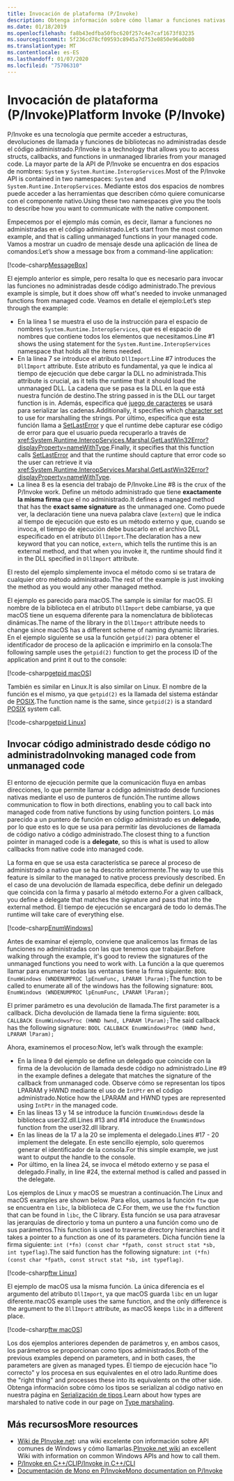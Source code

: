```yaml
---
title: Invocación de plataforma (P/Invoke)
description: Obtenga información sobre cómo llamar a funciones nativas a través de P/Invoke en. NET.
ms.date: 01/18/2019
ms.openlocfilehash: fa8b43edfba50fbc620f257c4e7caf1673f83235
ms.sourcegitcommit: 5f236cd78cf09593c8945a7d753e0850e96a0b80
ms.translationtype: MT
ms.contentlocale: es-ES
ms.lasthandoff: 01/07/2020
ms.locfileid: "75706310"
---
```

# <a name="platform-invoke-pinvoke"></a><span data-ttu-id="bd278-103">Invocación de plataforma (P/Invoke)</span><span class="sxs-lookup"><span data-stu-id="bd278-103">Platform Invoke (P/Invoke)</span></span>

<span data-ttu-id="bd278-104">P/Invoke es una tecnología que permite acceder a estructuras, devoluciones de llamada y funciones de bibliotecas no administradas desde el código administrado.</span><span class="sxs-lookup"><span data-stu-id="bd278-104">P/Invoke is a technology that allows you to access structs, callbacks, and functions in unmanaged libraries from your managed code.</span></span> <span data-ttu-id="bd278-105">La mayor parte de la API de P/Invoke se encuentra en dos espacios de nombres: `System` y `System.Runtime.InteropServices`.</span><span class="sxs-lookup"><span data-stu-id="bd278-105">Most of the P/Invoke API is contained in two namespaces: `System` and `System.Runtime.InteropServices`.</span></span> <span data-ttu-id="bd278-106">Mediante estos dos espacios de nombres puede acceder a las herramientas que describen cómo quiere comunicarse con el componente nativo.</span><span class="sxs-lookup"><span data-stu-id="bd278-106">Using these two namespaces give you the tools to describe how you want to communicate with the native component.</span></span>

<span data-ttu-id="bd278-107">Empecemos por el ejemplo más común, es decir, llamar a funciones no administradas en el código administrado.</span><span class="sxs-lookup"><span data-stu-id="bd278-107">Let’s start from the most common example, and that is calling unmanaged functions in your managed code.</span></span> <span data-ttu-id="bd278-108">Vamos a mostrar un cuadro de mensaje desde una aplicación de línea de comandos:</span><span class="sxs-lookup"><span data-stu-id="bd278-108">Let’s show a message box from a command-line application:</span></span>

[!code-csharp[MessageBox](~/samples/snippets/standard/interop/pinvoke/messagebox.cs)]

<span data-ttu-id="bd278-109">El ejemplo anterior es simple, pero resalta lo que es necesario para invocar las funciones no administradas desde código administrado.</span><span class="sxs-lookup"><span data-stu-id="bd278-109">The previous example is simple, but it does show off what's needed to invoke unmanaged functions from managed code.</span></span> <span data-ttu-id="bd278-110">Veamos en detalle el ejemplo:</span><span class="sxs-lookup"><span data-stu-id="bd278-110">Let’s step through the example:</span></span>

- <span data-ttu-id="bd278-111">En la línea 1 se muestra el uso de la instrucción para el espacio de nombres `System.Runtime.InteropServices`, que es el espacio de nombres que contiene todos los elementos que necesitamos.</span><span class="sxs-lookup"><span data-stu-id="bd278-111">Line #1 shows the using statement for the `System.Runtime.InteropServices` namespace that holds all the items needed.</span></span>
- <span data-ttu-id="bd278-112">En la línea 7 se introduce el atributo `DllImport`.</span><span class="sxs-lookup"><span data-stu-id="bd278-112">Line #7 introduces the `DllImport` attribute.</span></span> <span data-ttu-id="bd278-113">Este atributo es fundamental, ya que le indica al tiempo de ejecución que debe cargar la DLL no administrada.</span><span class="sxs-lookup"><span data-stu-id="bd278-113">This attribute is crucial, as it tells the runtime that it should load the unmanaged DLL.</span></span> <span data-ttu-id="bd278-114">La cadena que se pasa es la DLL en la que está nuestra función de destino.</span><span class="sxs-lookup"><span data-stu-id="bd278-114">The string passed in is the DLL our target function is in.</span></span> <span data-ttu-id="bd278-115">Además, especifica qué [juego de caracteres](./charset.md) se usará para serializar las cadenas.</span><span class="sxs-lookup"><span data-stu-id="bd278-115">Additionally, it specifies which [character set](./charset.md) to use for marshalling the strings.</span></span> <span data-ttu-id="bd278-116">Por último, especifica que esta función llama a [SetLastError](/windows/desktop/api/errhandlingapi/nf-errhandlingapi-setlasterror) y que el runtime debe capturar ese código de error para que el usuario pueda recuperarlo a través de <xref:System.Runtime.InteropServices.Marshal.GetLastWin32Error?displayProperty=nameWithType>.</span><span class="sxs-lookup"><span data-stu-id="bd278-116">Finally, it specifies that this function calls [SetLastError](/windows/desktop/api/errhandlingapi/nf-errhandlingapi-setlasterror) and that the runtime should capture that error code so the user can retrieve it via <xref:System.Runtime.InteropServices.Marshal.GetLastWin32Error?displayProperty=nameWithType>.</span></span>
- <span data-ttu-id="bd278-117">La línea 8 es la esencia del trabajo de P/Invoke.</span><span class="sxs-lookup"><span data-stu-id="bd278-117">Line #8 is the crux of the P/Invoke work.</span></span> <span data-ttu-id="bd278-118">Define un método administrado que tiene **exactamente la misma firma** que el no administrado.</span><span class="sxs-lookup"><span data-stu-id="bd278-118">It defines a managed method that has the **exact same signature** as the unmanaged one.</span></span> <span data-ttu-id="bd278-119">Como puede ver, la declaración tiene una nueva palabra clave (`extern`) que le indica al tiempo de ejecución que esto es un método externo y que, cuando se invoca, el tiempo de ejecución debe buscarlo en el archivo DLL especificado en el atributo `DllImport`.</span><span class="sxs-lookup"><span data-stu-id="bd278-119">The declaration has a new keyword that you can notice, `extern`, which tells the runtime this is an external method, and that when you invoke it, the runtime should find it in the DLL specified in `DllImport` attribute.</span></span>

<span data-ttu-id="bd278-120">El resto del ejemplo simplemente invoca el método como si se tratara de cualquier otro método administrado.</span><span class="sxs-lookup"><span data-stu-id="bd278-120">The rest of the example is just invoking the method as you would any other managed method.</span></span>

<span data-ttu-id="bd278-121">El ejemplo es parecido para macOS.</span><span class="sxs-lookup"><span data-stu-id="bd278-121">The sample is similar for macOS.</span></span> <span data-ttu-id="bd278-122">El nombre de la biblioteca en el atributo `DllImport` debe cambiarse, ya que macOS tiene un esquema diferente para la nomenclatura de bibliotecas dinámicas.</span><span class="sxs-lookup"><span data-stu-id="bd278-122">The name of the library in the `DllImport` attribute needs to change since macOS has a different scheme of naming dynamic libraries.</span></span> <span data-ttu-id="bd278-123">En el ejemplo siguiente se usa la función `getpid(2)` para obtener el identificador de proceso de la aplicación e imprimirlo en la consola:</span><span class="sxs-lookup"><span data-stu-id="bd278-123">The following sample uses the `getpid(2)` function to get the process ID of the application and print it out to the console:</span></span>

[!code-csharp[getpid macOS](~/samples/snippets/standard/interop/pinvoke/getpid-macos.cs)]

<span data-ttu-id="bd278-124">También es similar en Linux.</span><span class="sxs-lookup"><span data-stu-id="bd278-124">It is also similar on Linux.</span></span> <span data-ttu-id="bd278-125">El nombre de la función es el mismo, ya que `getpid(2)` es la llamada del sistema estándar de [POSIX](https://en.wikipedia.org/wiki/POSIX).</span><span class="sxs-lookup"><span data-stu-id="bd278-125">The function name is the same, since `getpid(2)` is a standard [POSIX](https://en.wikipedia.org/wiki/POSIX) system call.</span></span>

[!code-csharp[getpid Linux](~/samples/snippets/standard/interop/pinvoke/getpid-linux.cs)]

## <a name="invoking-managed-code-from-unmanaged-code"></a><span data-ttu-id="bd278-126">Invocar código administrado desde código no administrado</span><span class="sxs-lookup"><span data-stu-id="bd278-126">Invoking managed code from unmanaged code</span></span>

<span data-ttu-id="bd278-127">El entorno de ejecución permite que la comunicación fluya en ambas direcciones, lo que permite llamar a código administrado desde funciones nativas mediante el uso de punteros de función.</span><span class="sxs-lookup"><span data-stu-id="bd278-127">The runtime allows communication to flow in both directions, enabling you to call back into managed code from native functions by using function pointers.</span></span> <span data-ttu-id="bd278-128">Lo más parecido a un puntero de función en código administrado es un **delegado**, por lo que esto es lo que se usa para permitir las devoluciones de llamada de código nativo a código administrado.</span><span class="sxs-lookup"><span data-stu-id="bd278-128">The closest thing to a function pointer in managed code is a **delegate**, so this is what is used to allow callbacks from native code into managed code.</span></span>

<span data-ttu-id="bd278-129">La forma en que se usa esta característica se parece al proceso de administrado a nativo que se ha descrito anteriormente.</span><span class="sxs-lookup"><span data-stu-id="bd278-129">The way to use this feature is similar to the managed to native process previously described.</span></span> <span data-ttu-id="bd278-130">En el caso de una devolución de llamada específica, debe definir un delegado que coincida con la firma y pasarlo al método externo.</span><span class="sxs-lookup"><span data-stu-id="bd278-130">For a given callback, you define a delegate that matches the signature and pass that into the external method.</span></span> <span data-ttu-id="bd278-131">El tiempo de ejecución se encargará de todo lo demás.</span><span class="sxs-lookup"><span data-stu-id="bd278-131">The runtime will take care of everything else.</span></span>

[!code-csharp[EnumWindows](~/samples/snippets/standard/interop/pinvoke/enumwindows.cs)]

<span data-ttu-id="bd278-132">Antes de examinar el ejemplo, conviene que analicemos las firmas de las funciones no administradas con las que tenemos que trabajar.</span><span class="sxs-lookup"><span data-stu-id="bd278-132">Before walking through the example, it's good to review the signatures of the unmanaged functions you need to work with.</span></span> <span data-ttu-id="bd278-133">La función a la que queremos llamar para enumerar todas las ventanas tiene la firma siguiente: `BOOL EnumWindows (WNDENUMPROC lpEnumFunc, LPARAM lParam);`</span><span class="sxs-lookup"><span data-stu-id="bd278-133">The function to be called to enumerate all of the windows has the following signature: `BOOL EnumWindows (WNDENUMPROC lpEnumFunc, LPARAM lParam);`</span></span>

<span data-ttu-id="bd278-134">El primer parámetro es una devolución de llamada.</span><span class="sxs-lookup"><span data-stu-id="bd278-134">The first parameter is a callback.</span></span> <span data-ttu-id="bd278-135">Dicha devolución de llamada tiene la firma siguiente: `BOOL CALLBACK EnumWindowsProc (HWND hwnd, LPARAM lParam);`</span><span class="sxs-lookup"><span data-stu-id="bd278-135">The said callback has the following signature: `BOOL CALLBACK EnumWindowsProc (HWND hwnd, LPARAM lParam);`</span></span>

<span data-ttu-id="bd278-136">Ahora, examinemos el proceso:</span><span class="sxs-lookup"><span data-stu-id="bd278-136">Now, let’s walk through the example:</span></span>

- <span data-ttu-id="bd278-137">En la línea 9 del ejemplo se define un delegado que coincide con la firma de la devolución de llamada desde código no administrado.</span><span class="sxs-lookup"><span data-stu-id="bd278-137">Line #9 in the example defines a delegate that matches the signature of the callback from unmanaged code.</span></span> <span data-ttu-id="bd278-138">Observe cómo se representan los tipos LPARAM y HWND mediante el uso de `IntPtr` en el código administrado.</span><span class="sxs-lookup"><span data-stu-id="bd278-138">Notice how the LPARAM and HWND types are represented using `IntPtr` in the managed code.</span></span>
- <span data-ttu-id="bd278-139">En las líneas 13 y 14 se introduce la función `EnumWindows` desde la biblioteca user32.dll.</span><span class="sxs-lookup"><span data-stu-id="bd278-139">Lines #13 and #14 introduce the `EnumWindows` function from the user32.dll library.</span></span>
- <span data-ttu-id="bd278-140">En las líneas de la 17 a la 20 se implementa el delegado.</span><span class="sxs-lookup"><span data-stu-id="bd278-140">Lines #17 - 20 implement the delegate.</span></span> <span data-ttu-id="bd278-141">En este sencillo ejemplo, solo queremos generar el identificador de la consola.</span><span class="sxs-lookup"><span data-stu-id="bd278-141">For this simple example, we just want to output the handle to the console.</span></span>
- <span data-ttu-id="bd278-142">Por último, en la línea 24, se invoca el método externo y se pasa el delegado.</span><span class="sxs-lookup"><span data-stu-id="bd278-142">Finally, in line #24, the external method is called and passed in the delegate.</span></span>

<span data-ttu-id="bd278-143">Los ejemplos de Linux y macOS se muestran a continuación.</span><span class="sxs-lookup"><span data-stu-id="bd278-143">The Linux and macOS examples are shown below.</span></span> <span data-ttu-id="bd278-144">Para ellos, usamos la función `ftw` que se encuentra en `libc`, la biblioteca de C.</span><span class="sxs-lookup"><span data-stu-id="bd278-144">For them, we use the `ftw` function that can be found in `libc`, the C library.</span></span> <span data-ttu-id="bd278-145">Esta función se usa para atravesar las jerarquías de directorio y toma un puntero a una función como uno de sus parámetros.</span><span class="sxs-lookup"><span data-stu-id="bd278-145">This function is used to traverse directory hierarchies and it takes a pointer to a function as one of its parameters.</span></span> <span data-ttu-id="bd278-146">Dicha función tiene la firma siguiente: `int (*fn) (const char *fpath, const struct stat *sb, int typeflag)`.</span><span class="sxs-lookup"><span data-stu-id="bd278-146">The said function has the following signature: `int (*fn) (const char *fpath, const struct stat *sb, int typeflag)`.</span></span>

[!code-csharp[ftw Linux](~/samples/snippets/standard/interop/pinvoke/ftw-linux.cs)]

<span data-ttu-id="bd278-147">El ejemplo de macOS usa la misma función. La única diferencia es el argumento del atributo `DllImport`, ya que macOS guarda `libc` en un lugar diferente.</span><span class="sxs-lookup"><span data-stu-id="bd278-147">macOS example uses the same function, and the only difference is the argument to the `DllImport` attribute, as macOS keeps `libc` in a different place.</span></span>

[!code-csharp[ftw macOS](~/samples/snippets/standard/interop/pinvoke/ftw-macos.cs)]

<span data-ttu-id="bd278-148">Los dos ejemplos anteriores dependen de parámetros y, en ambos casos, los parámetros se proporcionan como tipos administrados.</span><span class="sxs-lookup"><span data-stu-id="bd278-148">Both of the previous examples depend on parameters, and in both cases, the parameters are given as managed types.</span></span> <span data-ttu-id="bd278-149">El tiempo de ejecución hace "lo correcto" y los procesa en sus equivalentes en el otro lado.</span><span class="sxs-lookup"><span data-stu-id="bd278-149">Runtime does the "right thing" and processes these into its equivalents on the other side.</span></span> <span data-ttu-id="bd278-150">Obtenga información sobre cómo los tipos se serializan al código nativo en nuestra página en [Serialización de tipos](type-marshaling.md).</span><span class="sxs-lookup"><span data-stu-id="bd278-150">Learn about how types are marshaled to native code in our page on [Type marshaling](type-marshaling.md).</span></span>

## <a name="more-resources"></a><span data-ttu-id="bd278-151">Más recursos</span><span class="sxs-lookup"><span data-stu-id="bd278-151">More resources</span></span>

- <span data-ttu-id="bd278-152">[Wiki de PInvoke.net](https://www.pinvoke.net/): una wiki excelente con información sobre API comunes de Windows y cómo llamarlas.</span><span class="sxs-lookup"><span data-stu-id="bd278-152">[PInvoke.net wiki](https://www.pinvoke.net/) an excellent Wiki with information on common Windows APIs and how to call them.</span></span>
- [<span data-ttu-id="bd278-153">P/Invoke en C++/CLI</span><span class="sxs-lookup"><span data-stu-id="bd278-153">P/Invoke in C++/CLI</span></span>](/cpp/dotnet/native-and-dotnet-interoperability)
- [<span data-ttu-id="bd278-154">Documentación de Mono en P/Invoke</span><span class="sxs-lookup"><span data-stu-id="bd278-154">Mono documentation on P/Invoke</span></span>](https://www.mono-project.com/docs/advanced/pinvoke/)
